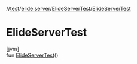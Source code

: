 //[test](../../../index.md)/[elide.server](../index.md)/[ElideServerTest](index.md)/[ElideServerTest](-elide-server-test.md)

# ElideServerTest

[jvm]\
fun [ElideServerTest](-elide-server-test.md)()
